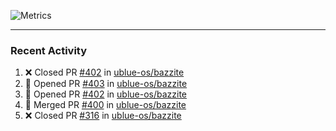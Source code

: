 ![Metrics](https://metrics.lecoq.io/KyleGospo?template=classic&base=header%2C%20activity%2C%20community%2C%20repositories%2C%20metadata&base.indepth=false&base.hireable=false&base.skip=false&config.timezone=America%2FLos_Angeles)

---
### Recent Activity
<!--START_SECTION:activity-->
1. ❌ Closed PR [#402](https://github.com/ublue-os/bazzite/pull/402) in [ublue-os/bazzite](https://github.com/ublue-os/bazzite)
2. 💪 Opened PR [#403](https://github.com/ublue-os/bazzite/pull/403) in [ublue-os/bazzite](https://github.com/ublue-os/bazzite)
3. 💪 Opened PR [#402](https://github.com/ublue-os/bazzite/pull/402) in [ublue-os/bazzite](https://github.com/ublue-os/bazzite)
4. 🎉 Merged PR [#400](https://github.com/ublue-os/bazzite/pull/400) in [ublue-os/bazzite](https://github.com/ublue-os/bazzite)
5. ❌ Closed PR [#316](https://github.com/ublue-os/bazzite/pull/316) in [ublue-os/bazzite](https://github.com/ublue-os/bazzite)
<!--END_SECTION:activity-->
